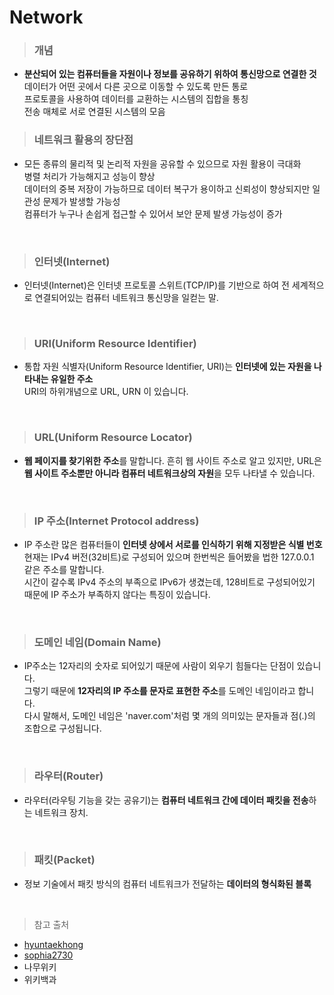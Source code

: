 # Network
> ### 개념
- **분산되어 있는 컴퓨터들을 자원이나 정보를 공유하기 위하여 통신망으로 연결한 것**  
데이터가 어떤 곳에서 다른 곳으로 이동할 수 있도록 만든 통로  
프로토콜을 사용하여 데이터를 교환하는 시스템의 집합을 통칭  
전송 매체로 서로 연결된 시스템의 모음  

> ### 네트워크 활용의 장단점
- 모든 종류의 물리적 및 논리적 자원을 공유할 수 있으므로 자원 활용이 극대화  
병렬 처리가 가능해지고 성능이 향상  
데이터의 중복 저장이 가능하므로 데이터 복구가 용이하고 신뢰성이 향상되지만 일관성 문제가 발생할 가능성  
컴퓨터가 누구나 손쉽게 접근할 수 있어서 보안 문제 발생 가능성이 증가

<br>

> ### 인터넷(Internet)
- 인터넷(Internet)은 인터넷 프로토콜 스위트(TCP/IP)를 기반으로 하여 전 세계적으로 연결되어있는 컴퓨터 네트워크 통신망을 일컫는 말.

<br>

> ### URI(Uniform Resource Identifier)
- 통합 자원 식별자(Uniform Resource Identifier, URI)는 **인터넷에 있는 자원을 나타내는 유일한 주소**  
URI의 하위개념으로 URL, URN 이 있습니다.

<br>

> ### URL(Uniform Resource Locator)
- **웹 페이지를 찾기위한 주소**를 말합니다. 흔히 웹 사이트 주소로 알고 있지만, URL은 **웹 사이트 주소뿐만 아니라 컴퓨터 네트워크상의 자원**을 모두 나타낼 수 있습니다.

<br>

> ### IP 주소(Internet Protocol address)
- IP 주소란 많은 컴퓨터들이 **인터넷 상에서 서로를 인식하기 위해 지정받은 식별 번호**  
현재는 IPv4 버전(32비트)로 구성되어 있으며 한번씩은 들어봤을 법한 127.0.0.1 같은 주소를 말합니다.  
시간이 갈수록 IPv4 주소의 부족으로 IPv6가 생겼는데, 128비트로 구성되어있기 때문에 IP 주소가 부족하지 않다는 특징이 있습니다.

<br>

> ### 도메인 네임(Domain Name)
- IP주소는 12자리의 숫자로 되어있기 때문에 사람이 외우기 힘들다는 단점이 있습니다.  
그렇기 때문에 **12자리의 IP 주소를 문자로 표현한 주소**를 도메인 네임이라고 합니다.  
다시 말해서, 도메인 네임은 'naver.com'처럼 몇 개의 의미있는 문자들과 점(.)의 조합으로 구성됩니다.

<br>

> ### 라우터(Router)
- 라우터(라우팅 기능을 갖는 공유기)는 **컴퓨터 네트워크 간에 데이터 패킷을 전송**하는 네트워크 장치.

<br>

> ### 패킷(Packet)
- 정보 기술에서 패킷 방식의 컴퓨터 네트워크가 전달하는 **데이터의 형식화된 블록**

<br>

> 참고 출처
- [hyuntaekhong](https://hyuntaekhong.github.io/blog/Network/)
- [sophia2730](https://sophia2730.tistory.com/entry/DNS-%EC%A3%BC%EC%86%8C%EC%B0%BD%EC%97%90-wwwnavercom%EC%9D%84-%EC%B9%98%EB%A9%B4-%EC%9D%BC%EC%96%B4%EB%82%98%EB%8A%94-%EC%9D%BC)
- 나무위키
- 위키백과